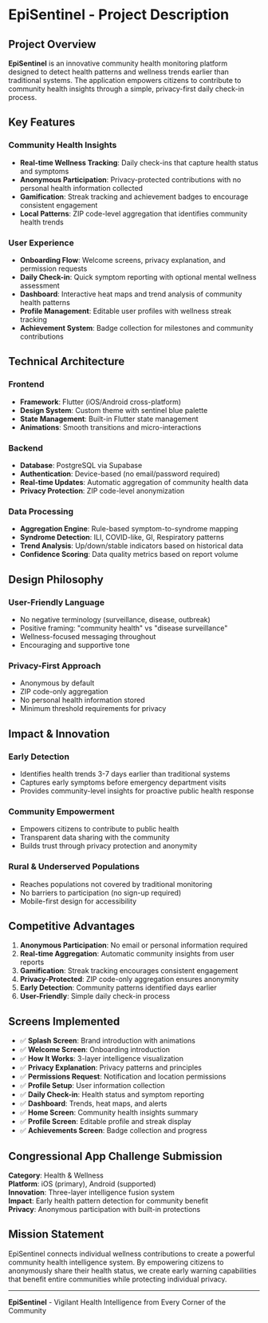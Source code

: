 # EpiSentinel - Project Description

## Project Overview

**EpiSentinel** is an innovative community health monitoring platform designed to detect health patterns and wellness trends earlier than traditional systems. The application empowers citizens to contribute to community health insights through a simple, privacy-first daily check-in process.

## Key Features

### Community Health Insights
- **Real-time Wellness Tracking**: Daily check-ins that capture health status and symptoms
- **Anonymous Participation**: Privacy-protected contributions with no personal health information collected
- **Gamification**: Streak tracking and achievement badges to encourage consistent engagement
- **Local Patterns**: ZIP code-level aggregation that identifies community health trends

### User Experience
- **Onboarding Flow**: Welcome screens, privacy explanation, and permission requests
- **Daily Check-in**: Quick symptom reporting with optional mental wellness assessment
- **Dashboard**: Interactive heat maps and trend analysis of community health patterns
- **Profile Management**: Editable user profiles with wellness streak tracking
- **Achievement System**: Badge collection for milestones and community contributions

## Technical Architecture

### Frontend
- **Framework**: Flutter (iOS/Android cross-platform)
- **Design System**: Custom theme with sentinel blue palette
- **State Management**: Built-in Flutter state management
- **Animations**: Smooth transitions and micro-interactions

### Backend
- **Database**: PostgreSQL via Supabase
- **Authentication**: Device-based (no email/password required)
- **Real-time Updates**: Automatic aggregation of community health data
- **Privacy Protection**: ZIP code-level anonymization

### Data Processing
- **Aggregation Engine**: Rule-based symptom-to-syndrome mapping
- **Syndrome Detection**: ILI, COVID-like, GI, Respiratory patterns
- **Trend Analysis**: Up/down/stable indicators based on historical data
- **Confidence Scoring**: Data quality metrics based on report volume

## Design Philosophy

### User-Friendly Language
- No negative terminology (surveillance, disease, outbreak)
- Positive framing: "community health" vs "disease surveillance"
- Wellness-focused messaging throughout
- Encouraging and supportive tone

### Privacy-First Approach
- Anonymous by default
- ZIP code-only aggregation
- No personal health information stored
- Minimum threshold requirements for privacy

## Impact & Innovation

### Early Detection
- Identifies health trends 3-7 days earlier than traditional systems
- Captures early symptoms before emergency department visits
- Provides community-level insights for proactive public health response

### Community Empowerment
- Empowers citizens to contribute to public health
- Transparent data sharing with the community
- Builds trust through privacy protection and anonymity

### Rural & Underserved Populations
- Reaches populations not covered by traditional monitoring
- No barriers to participation (no sign-up required)
- Mobile-first design for accessibility

## Competitive Advantages

1. **Anonymous Participation**: No email or personal information required
2. **Real-time Aggregation**: Automatic community insights from user reports
3. **Gamification**: Streak tracking encourages consistent engagement
4. **Privacy-Protected**: ZIP code-only aggregation ensures anonymity
5. **Early Detection**: Community patterns identified days earlier
6. **User-Friendly**: Simple daily check-in process

## Screens Implemented

- ✅ **Splash Screen**: Brand introduction with animations
- ✅ **Welcome Screen**: Onboarding introduction
- ✅ **How It Works**: 3-layer intelligence visualization
- ✅ **Privacy Explanation**: Privacy patterns and principles
- ✅ **Permissions Request**: Notification and location permissions
- ✅ **Profile Setup**: User information collection
- ✅ **Daily Check-in**: Health status and symptom reporting
- ✅ **Dashboard**: Trends, heat maps, and alerts
- ✅ **Home Screen**: Community health insights summary
- ✅ **Profile Screen**: Editable profile and streak display
- ✅ **Achievements Screen**: Badge collection and progress

## Congressional App Challenge Submission

**Category**: Health & Wellness  
**Platform**: iOS (primary), Android (supported)  
**Innovation**: Three-layer intelligence fusion system  
**Impact**: Early health pattern detection for community benefit  
**Privacy**: Anonymous participation with built-in protections

## Mission Statement

EpiSentinel connects individual wellness contributions to create a powerful community health intelligence system. By empowering citizens to anonymously share their health status, we create early warning capabilities that benefit entire communities while protecting individual privacy.

---

**EpiSentinel** - Vigilant Health Intelligence from Every Corner of the Community
